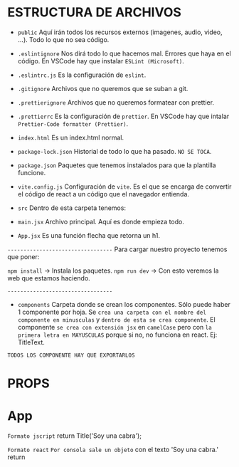 # ESTRUCTURA DE ARCHIVOS

* `public`
Aquí irán todos los recursos externos (imagenes, audio, video, ...). Todo lo que no sea código.

* `.eslintignore`
Nos dirá todo lo que hacemos mal. Errores que haya en el código.
En VSCode hay que instalar `ESLint (Microsoft)`.

* `.eslintrc.js`
Es la configuración de `eslint`.

* `.gitignore`
Archivos que no queremos que se suban a git.

* `.prettierignore`
Archivos que no queremos formatear con prettier.

* `.prettierrc`
Es la configuración de `prettier`.
En VSCode hay que intalar `Prettier-Code formatter (Prettier)`.

* `index.html`
Es un index.html normal.

* `package-lock.json`
Historial de todo lo que ha pasado. `NO SE TOCA`.

* `package.json`
Paquetes que tenemos instalados para que la plantilla funcione.

* `vite.config.js`
Configuración de `vite`. Es el que se encarga de convertir el código de react a un código que el navegador entienda.

* `src`
Dentro de esta carpeta tenemos:

* `main.jsx`
Archivo principal. Aquí es donde empieza todo.

* `App.jsx`
Es una función flecha que retorna un h1.

`---------------------------------`
Para cargar nuestro proyecto tenemos que poner:

`npm install` -> Instala los paquetes.
`npm run dev` -> Con esto veremos la web que estamos haciendo.

`---------------------------------`

* `components`
Carpeta donde se crean los componentes. Sólo puede haber 1 componente por hoja.
Se `crea una carpeta con el nombre del componente en minusculas` y `dentro de esta se crea componente`.
El componente `se crea con extensión jsx` en `camelCase` pero con `la primera letra en MAYUSCULAS` porque si no, no funciona en react.
Ej: TitleText.

`TODOS LOS COMPONENTE HAY QUE EXPORTARLOS`

# PROPS

# App
`Formato jscript`
return Title('Soy una cabra');

`Formato react`
`Por consola sale un objeto` con el texto 'Soy una cabra.'
return <Title message='Soy una cabra.' />

Se pueden pasar todas las props que queramos.
Todo lo que `no` sea un `string` hay que `ponerlo entre corchetes {}`
return <Title message='Soy una cabra.' age={23}/>

# Title
const Title = props => {
	console.log(props); // Sale por consola un objeto que tiene message: 'Soy una cabra' y age: 23
	return (
		<h1>
			{props.message} y tengo {props.age} años
		</h1>
	);
};

export default Title;


